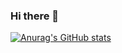 ### Hi there 👋

[![Anurag's GitHub stats](https://github-readme-stats.vercel.app/api?username=StoneMcYT)](https://github.com/anuraghazra/github-readme-stats)

